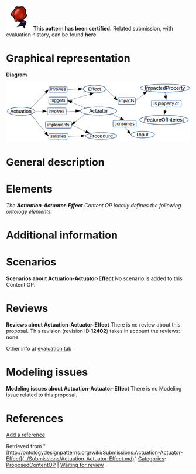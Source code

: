 [![](../images/thumb/b/b5/Certified.png/70px-Certified.png)](../Image/Certified.png.md "Certified.png") __This pattern has been certified.__
Related submission, with evaluation history, can be found __here__





#  Graphical representation


__Diagram__




[![Image:Odp AAE.png](../images/2/20/Odp_AAE.png)](../Image/Odp_AAE.png.md "Image:Odp AAE.png")




#  General description


  




#  Elements


_The __Actuation-Actuator-Effect__ Content OP locally defines the following ontology elements:_



#  Additional information


#  Scenarios



__Scenarios about Actuation-Actuator-Effect__
No scenario is added to this Content OP.




#  Reviews



__Reviews about Actuation-Actuator-Effect__
There is no review about this proposal.
This revision (revision ID __12402__) takes in account the reviews: none


Other info at [evaluation tab](http://ontologydesignpatterns.org/wiki/index.php?title=Submissions:Actuation-Actuator-Effect&action=evaluation "http://ontologydesignpatterns.org/wiki/index.php?title=Submissions:Actuation-Actuator-Effect&action=evaluation")




  




#  Modeling issues



__Modeling issues about Actuation-Actuator-Effect__
There is no Modeling issue related to this proposal.




  




#  References


[Add a reference](index.php@title=Odp%253AAdd_reference&subject=../Submissions/Actuation-Actuator-Effect.md "http://ontologydesignpatterns.org/wiki/index.php?title=Odp:Add_reference&subject=Submissions%3AActuation-Actuator-Effect")





Retrieved from "[http://ontologydesignpatterns.org/wiki/Submissions:Actuation-Actuator-Effect](../Submissions/Actuation-Actuator-Effect.md)"
 [Categories](http://ontologydesignpatterns.org/wiki/Special:Categories "Special:Categories"): [ProposedContentOP](../Category/ProposedContentOP.md "Category:ProposedContentOP") | [Waiting for review](../Category/Waiting_for_review.md "Category:Waiting for review")